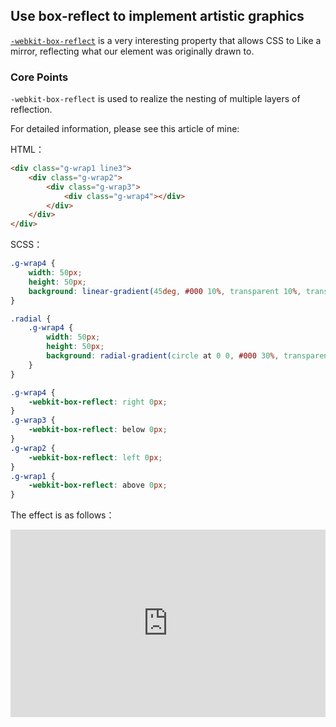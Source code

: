 ## Use box-reflect to implement artistic graphics

[`-webkit-box-reflect`](https://developer.mozilla.org/en-US/docs/Web/CSS/-webkit-box-reflect) is a very interesting property that allows CSS to Like a mirror, reflecting what our element was originally drawn to.

### Core Points

`-webkit-box-reflect` is used to realize the nesting of multiple layers of reflection.

For detailed information, please see this article of mine:

HTML：

```HTML
<div class="g-wrap1 line3">
    <div class="g-wrap2">
        <div class="g-wrap3">
            <div class="g-wrap4"></div>
        </div>
    </div>
</div>
```

SCSS：
```scss
.g-wrap4 {
    width: 50px;
    height: 50px;
    background: linear-gradient(45deg, #000 10%, transparent 10%, transparent 30%, #000 30%, #000 50%, transparent 50%,  transparent 70%, #000 70%, #000 90%, transparent 0);
}

.radial {
    .g-wrap4 {
        width: 50px;
        height: 50px;
        background: radial-gradient(circle at 0 0, #000 30%, transparent 30%, transparent 40%, #000 40%, #000 50%, transparent 50%), radial-gradient(circle at 100% 100%, #000 10%, transparent 10%, transparent 30%, #000 30%, #000 40%, transparent 40%);
    }
}

.g-wrap4 {
    -webkit-box-reflect: right 0px;
}
.g-wrap3 {
    -webkit-box-reflect: below 0px;
}
.g-wrap2 {
    -webkit-box-reflect: left 0px;
}
.g-wrap1 {
    -webkit-box-reflect: above 0px;
}
```

The effect is as follows：

<iframe height="300" style="width: 100%;" scrolling="no" title="reflect-artist" src="https://codepen.io/dvha/embed/MWZqemP?default-tab=html%2Cresult" frameborder="no" loading="lazy" allowtransparency="true" allowfullscreen="true">
  See the Pen <a href="https://codepen.io/dvha/pen/MWZqemP">
  reflect-artist</a> by HaDV (<a href="https://codepen.io/dvha">@dvha</a>)
  on <a href="https://codepen.io">CodePen</a>.
</iframe>
